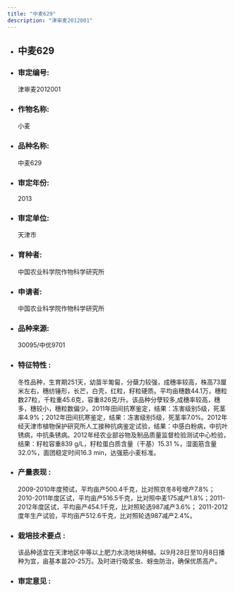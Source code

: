 ```yaml
---
title: "中麦629"
description: "津审麦2012001"
---
```

* ## 中麦629
* ###  审定编号:  
   津审麦2012001

*  ### 作物名称:  
   小麦

*   ###  品种名称: 
    中麦629

*   ### 审定年份: 
    2013

*   ### 审定单位:  
    天津市

*   ### 育种者:  
    中国农业科学院作物科学研究所

*   ### 申请者:  
    中国农业科学院作物科学研究所

*   ### 品种来源:  
    30095/中优9701

*   ### 特征特性 : 
    冬性品种，生育期251天，幼苗半匍匐，分蘖力较强，成穗率较高，株高73厘米左右，穗纺锤形，长芒，白壳，红粒，籽粒硬质。平均亩穗数44.1万，穗粒数27粒，千粒重45.6克，容重826克/升。该品种分孽较多,成穗率较高，穗多，穗较小，穗粒数偏少。2011年田间抗寒鉴定，结果：冻害级别5级，死茎率4.9%；2012年田间抗寒鉴定，结果：冻害级别5级，死茎率7.0%。2012年经天津市植物保护研究所人工接种抗病鉴定试验，结果：中感白粉病，中抗叶锈病，中抗条锈病。2012年经农业部谷物及制品质量监督检验测试中心检验，结果：籽粒容重839 g/L，籽粒蛋白质含量（干基）15.31 %，湿面筋含量32.0%，面团稳定时间16.3 min，达强筋小麦标准。

*   ### 产量表现 : 
    2009-2010年度预试，平均亩产500.4千克，比对照京冬8号增产7.8%；2010-2011年度区试，平均亩产516.5千克，比对照中麦175减产1.8%；2011-2012年度区试，平均亩产454.1千克，比对照轮选987减产3.6%； 2011-2012度年生产试验，平均亩产512.6千克，比对照轮选987减产2.4%。

*   ### 栽培技术要点 : 
    该品种适宜在天津地区中等以上肥力水浇地块种植。以9月28日至10月8日播种为宜，亩基本苗20-25万。及时进行吸浆虫、蚜虫防治，确保优质高产。

*   ### 审定意见 : 
    
